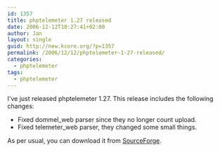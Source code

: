 ```yaml
---
id: 1357
title: phptelemeter 1.27 released
date: 2006-12-12T10:27:41+02:00
author: Jan
layout: single
guid: http://new.kcore.org/?p=1357
permalink: /2006/12/12/phptelemeter-1-27-released/
categories:
  - phptelemeter
tags:
  - phptelemeter
---
```

I've just released phptelemeter 1.27. This release includes the following changes:

  * Fixed dommel_web parser since they no longer count upload.
  * Fixed telemeter_web parser, they changed some small things.

As per usual, you can download it from <a href="http://sourceforge.net/projects/phptelemeter" target="_blank">SourceForge</a>.